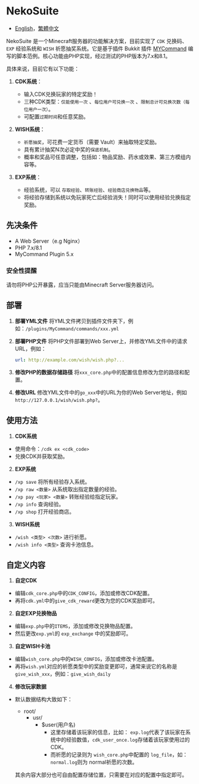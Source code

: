 # NekoSuite

- [English](./readme_en.md)，[繁體中文](./readme.md)

NekoSuite 是一个Minecraft服务器的功能解决方案，目前实现了 `CDK` 兑换码、`EXP` 经验系统和 `WISH` 祈愿抽奖系统。它是基于插件 Bukkit 插件 [MYCommand](https://dev.bukkit.org/projects/mycommand) 编写的脚本范例。核心功能由PHP实现，经过测试的PHP版本为7.x和8.1。

具体来说，目前它有以下功能：

1. **CDK系统**：
    - 输入CDK兑换玩家的特定奖励！
    - 三种CDK类型：`仅能使用一次` 、`每位用户可兑换一次` 、`限制总计可兑换次数（每位用户一次）`。
    - 可配置`过期时间`和任意奖励。

2. **WISH系统**：
    - `祈愿抽奖`，可花费一定货币（需要 Vault）来抽取特定奖励。
    - 具有累计抽奖N次必定中奖的`保底机制`。
    - 概率和奖品可任意调整，包括如：物品奖励、药水或效果、第三方模组内容等。

3. **EXP系统**：
    - 经验系统，可以 `存取经验`、`转账经验`、`经验商店兑换物品`等。
    - 将经验存储到系统以免玩家死亡后经验消失！同时可以使用经验兑换指定奖励。

## 先决条件

- A Web Server（e.g Nginx）
- PHP 7.x/8.1
- MyCommand Plugin 5.x

### 安全性提醒

请勿将PHP公开暴露，应当只能由Minecraft Server服务器访问。  

## 部署

1. **部署YML文件**
   将YML文件拷贝到插件文件夹下，例如：`/plugins/MyCommand/commands/xxx.yml`

2. **部署PHP文件**
   将PHP文件部署到Web Server上，并修改YML文件中的请求URL，例如：
   ```yaml
   url: http://example.com/wish/wish.php?...
   ```

3. **修改PHP的数据存储路径**
   将`xxx_core.php`中的配置信息修改为您的路径和配置。

4. **修改URL**
   修改YML文件中的`go_xxx`中的URL为你的Web Server地址，例如 `http://127.0.0.1/wish/wish.php?`。

## 使用方法

1. **CDK系统**

- 使用命令：`/cdk ex <cdk_code>`
- 兑换CDK并获取奖励。

2. **EXP系统**

- `/xp save` 将所有经验存入系统。
- `/xp raw <数量>` 从系统取出指定数量的经验。
- `/xp pay <玩家> <数量>` 转账经验给指定玩家。
- `/xp info` 查询经验。
- `/xp shop` 打开经验商店。

3. **WISH系统**

- `/wish <类型> <次数>` 进行祈愿。
- `/wish info <类型>` 查询卡池信息。

## 自定义内容

1. **自定CDK**

- 编辑`cdk_core.php`中的`CDK_CONFIG`，添加或修改CDK配置。
- 再将`cdk.yml`中的`give_cdk_reward`更改为您的CDK奖励即可。

2. **自定EXP兑换物品**

- 编辑`exp.php`中的`ITEMS`，添加或修改兑换物品配置。
- 然后更改`exp.yml`的 `exp_exchange` 中的奖励即可。

3. **自定WISH卡池**

- 编辑`wish_core.php`中的`WISH_CONFIG`，添加或修改卡池配置。
- 再将`wish.yml`对应的祈愿类型中的奖励变更即可，通常来说它的名称是`give_wish_xxx`，例如：`give_wish_daily`

4. **修改玩家数据**

- 默认数据结构大致如下：
    - root/
        - usr/
            - $user(用户名)
                - 这里存储着该玩家的信息，比如： `exp.log`代表了该玩家在系统中的经验数值，`cdk_user_once.log`存储着该玩家使用过的CDK。
                - 而祈愿的记录则为 `wish_core.php`中配置的 `log_file`，如： `normal.log`则为 normal祈愿的次数。

    其余内容大部分也可自由配置存储位置，只需要在对应的配置中指定即可。
